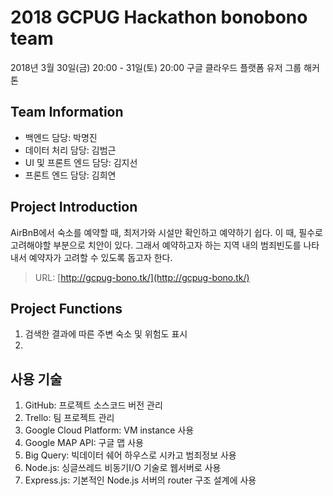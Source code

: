 # **2018 GCPUG Hackathon bonobono team**
2018년 3월 30일(금) 20:00 - 31일(토) 20:00 구글 클라우드 플랫폼 유저 그룹 해커톤
## **Team Information**
- 백엔드 담당: 박명진
- 데이터 처리 담당: 김범근
- UI 및 프론트 엔드 담당: 김지선
- 프론트 엔드 담당: 김희연

## **Project Introduction**
AirBnB에서 숙소를 예약할 때, 최저가와 시설만 확인하고 예약하기 쉽다. 이 때, 필수로 고려해야할 부분으로 치안이 있다. 그래서 예약하고자 하는 지역 내의 범죄빈도를 나타내서 예약자가 고려할 수 있도록 돕고자 한다.
> URL: [http://gcpug-bono.tk/](http://gcpug-bono.tk/)

## **Project Functions**
1. 검색한 결과에 따른 주변 숙소 및 위험도 표시
2. 

## **사용 기술**
1. GitHub: 프로젝트 소스코드 버전 관리
2. Trello: 팀 프로젝트 관리
3. Google Cloud Platform: VM instance 사용
4. Google MAP API: 구글 맵 사용
5. Big Query: 빅데이터 쉐어 하우스로 시카고 범죄정보 사용
6. Node.js: 싱글쓰레드 비동기I/O 기술로 웹서버로 사용
7. Express.js: 기본적인 Node.js 서버의 router 구조 설계에 사용
